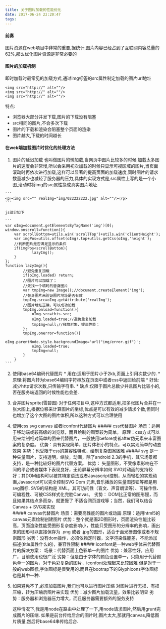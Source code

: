 ```yaml
---
title: 关于图片加载的性能优化
date: 2017-06-24 22:20:47
tags:
---
```

#### 前奏
图片资源在web项目中非常的重要,据统计,图片内容已经占到了互联网内容总量的62%,那么优化图片资源是非常必要的

#### 图片的加载机制
 即时加载时最常见的加载方式,通过img标签的src属性制定加载的图片url地址
 
 ```
 <img src="http://" alt=""/>
 <img src="http://" alt=""/>
 <img src="http://" alt=""/>
 ```
 特点:
 
 - 浏览器大部分并发下载,图片的下载没有阻塞
 - src相同的图片,不会多次下载
 - 图片的下载和渲染会阻塞整个页面的渲染
 - 图片越大,下载的时间越长
 
#### 在web端加载图片时优化的处理方法
   1. 图片的延迟加载
  也叫做图片的懒加载,当网页中图片比较多的时候,加载太多图片的速度会非常慢,所以会采用初次加载的时候只显示可视区域的图片,当页面滚动时再依次进行加载,这样可以显著的提高页面的加载速度,同时图片的请求数量减少也减轻了服务器的压力,具体的实现方式是,src属性上写的是一个小图,滚动时将img的src属性换成真实图片地址.

    ```
    <p><img src="" realImg="img/022222222.jpg" alt=""/></p>
    ```

    js部分如下
    
    ```
    var oImg=document.getElementsByTagName('img')[0];
    window.onscroll=function(){
        var scrollBottom=utils.win('scrollTop')+utils.win('clientHeight');
        var imgPos=utils.offset(oImg).top+utils.getCss(oImg,'height');
        //判断图片是否满足显示的条件
        if(imgPos<scrollBottom){
                lazyImg();
        }
    };
    function lazyImg(){
            //避免重复加载
            if(oImg.loaded) return;
            //图片可以加载了；
            //先找一个临时的替身图片
            var tmpImg=new Image();//document.createElement('img');
            //替身图片来验证图片地址是否有效
            tmpImg.src=oImg.getAttribute('realImg');
            //图片地址正确，可以成功加载
            tmpImg.onload=function(){
                oImg.src=this.src;
                oImg.loaded=true;//避免重复加载
                tmpImg=null;//释放对象，提高性能；
            };
            tmpImg.onerror=function(){
                oImg.parentNode.style.backgroundImage='url("img/error.gif")';
                oImg.loaded=true;
                tmpImg=null;
            }
        }    
    ```
    
  2. 使用base64编码代替图片
    * 用在:适用于图片小于2kb,页面上引用次数少的.
    * 原理:将图片转为base64编码字符串放在页面中或者css中返回给前端
    * 好处:减少http请求次数,只传输字符串.
    * 缺点:仅限于图片总数少并且图片比较小的,否在服务端返回的时候性能也会差.
    
  3. 合并图片sprite(雪碧图)
    对于任何项目中,这种方式都适用,把多张图片合并在一张大图上,根据位移来计算图片的坐标,优点是可以有效的减少请求个数,但同时也增加了这个大图的图片体积,所以这种方式可以合理使用
    
  4. 使用css  svg canvas 或者iconfont代替图片
    ##### css代替图片
     场景：适用于移动端或较高级的浏览器，而且绘制的图案较为简单。
     原理：css方式可以用来绘制相对简单的团来代替图片，一般使用before或者after伪元素来丰富图案的复杂度。
     优势：具有实现简单，图片体积小的特点，可以实现简单的动态效果
     劣势：也受限于css的兼容性特点，绘制复杂图案困难
    ##### svg
     是一种矢量图片，支持透明，缩放，动画，除了android 2.3的手机，其它场景都支持，是一种比较好的图片代替方案。
     优势：
     矢量图形，不受像素影响在不同的平台或者媒体下表现良好，无论屏幕分辨率如何
     SVG对动画的支持较好；其DOM结构可以被其特定语法或者Javascript控制，从而轻松的实现动画,Javascript可以完全控制SVG Dom 元素,音乐播放的矢量图按钮等都是用svg图标.
     SVG的结构是 XML，其可访问性（盲文、声音朗读等）、可操作性、可编程性、可被CSS样式化完胜Canvas。
     劣势：
     DOM比正常的图形慢，而且如果其结点多而杂，就更慢了
     不适合网页游戏等；当然，我们可以结合 Canvas + SVG来实现  
    ##### canvas代替图片
     场景：需要高性能的图片或动画
     原理：适用html5的canvas元素绘制创建图片
     优势：整个就是画2D图形时，页面渲染性能比较高，页面渲染性能受图形复杂度影响小，性能只受图形的分辨率的影响，画出来的图形可以直接保存为 .png 或者 .jpg的图形，适合于画光栅图像或者不规则图形
     劣势：没有dom操作，必须依赖定时器，文字渲染性能差，不能添加描述(title属性什么的)，兼容性限制
    ##### iconfont是一种web字体来代替图片的解决方案：
     场景：代替页面上色彩单一的图片
     优势：兼容性好，应用广，目前使用也很广泛
     劣势：但是由于字体的颜色设置单一，只能用于代替颜色单一的图片，对于色彩复杂的图片，iconfont处理起来比较困难
     但是对于一般的web图标,字体图标是很受用的.而且在bootrap下的Glyphicons字体图标也是其中一种.
     
  5. 如果避免不了,必须加载图片,我们也可以进行图片压缩
     对图片进行无损、有损压缩，转为压缩后图片来实现
     优势：减少图片加载流量，效果比较明显
     劣势：服务器和浏览器压力增大，而且服务器需要额外的服务支持
     
     这种情况下,我是用node在路由中处理了一下,用node请求图片,然后用grunt完成图片的压缩.
     如果是前台传给后台的图片时,图片太大,那就用canvas,降低图片质量,然后将base64串传给后台.